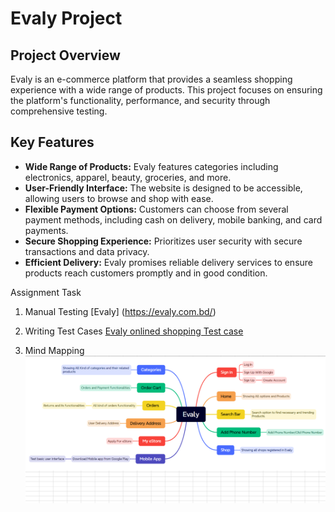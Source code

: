 
# Evaly Project

## Project Overview
Evaly is an e-commerce platform that provides a seamless shopping experience with a wide range of products. This project focuses on ensuring the platform's functionality, performance, and security through comprehensive testing.

## Key Features
- **Wide Range of Products:** Evaly features categories including electronics, apparel, beauty, groceries, and more.
- **User-Friendly Interface:** The website is designed to be accessible, allowing users to browse and shop with ease.
- **Flexible Payment Options:** Customers can choose from several payment methods, including cash on delivery, mobile banking, and card payments.
- **Secure Shopping Experience:** Prioritizes user security with secure transactions and data privacy.
- **Efficient Delivery:** Evaly promises reliable delivery services to ensure products reach customers promptly and in good condition.

Assignment Task
1. Manual Testing
[Evaly] (https://evaly.com.bd/)
2. Writing Test Cases
[Evaly onlined shopping Test case](https://github.com/prothoma-bd/Evaly/blob/main/Evaly.xlsx)

3. Mind Mapping
![Mind Map](<Mind Map.png>)
